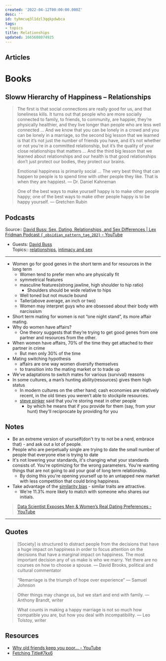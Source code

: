 ```yaml
---
created: '2022-04-12T00:00:00.000Z'
desc: ''
id: tyhmcuq3l1dzl3qqkpdwbca
tags:
- topics
title: Relationships
updated: 1665608074925
---
```

   
## Articles   
   
# Books   
   
## Sloww Hierarchy of Happiness – Relationships   
   
> The first is that social connections are really good for us, and that loneliness kills. It turns out that people who are more socially connected to family, to friends, to community, are happier, they’re physically healthier, and they live longer than people who are less well connected ... And we know that you can be lonely in a crowd and you can be lonely in a marriage, so the second big lesson that we learned is that it’s not just the number of friends you have, and it’s not whether or not you’re in a committed relationship, but it’s the quality of your close relationships that matters ... And the third big lesson that we learned about relationships and our health is that good relationships don’t just protect our bodies, they protect our brains.   
   
> Emotional happiness is primarily social ... The very best thing that can happen to people is to spend time with other people they like. That is when they are happiest. — Dr. Daniel Kahneman   
   
> One of the best ways to make yourself happy is to make other people happy; one of the best ways to make other people happy is to be happy yourself. — Gretchen Rubin   
   
   
## Podcasts   
   
   
Source:: [David Buss: Sex, Dating, Relationships, and Sex Differences | Lex Fridman Podcast `{_obsidian_pattern_tag_282}` - YouTube](https://www.youtube.com/watch?v=sndW9hzX-wA)   
   
- Guests: [David Buss](../resources/people/David%20Buss.md)   
Topics::  [relationships](../topics/relationships.md), [intimacy and sex](../topics/intimacy%20and%20sex.md)   
   
   
---   
   
   
- Women go for good genes in the short term and for resources in the long term   
  - Women tend to prefer men who are physically fit   
  - symmetrical features   
  - masculine features(strong jawline, high shoulder to hip ratio)   
    - Shoulders should be wide relative to hips   
  - Well toned but not muscle bound   
  - Taller(above average, an inch or two)   
  - Women may interpret guys who are obsessed about their body with narcissism   
- Short term mating for women is not “one night stand”, its more affair mating.   
- Why do women have affairs?   
  - One theory suggests that they’re trying to get good genes from one partner and resources from the other.   
- When women have affairs, 70% of the time they get attached to their partner in crime   
  - But men only 30% of the time   
- Mating switching hypothesis   
  - affairs are one way women diversify themselves   
  - to transition into the mating market or to trade up   
- We’ve adaptations to switch mates for various (survival) reasons   
- In some cultures, a man’s hunting ability(resources) gives them high status   
  - In modern cultures on the other hand; cash economies are relatively recent, in the old times you weren’t able to stockpile resources.   
  - [steve pinker](../resources/people/steve%20pinker.md) said that you're storing meat in other people   
    - by which he means that if you provide for them (say, from your hunt) they'll reciprocate by providing for you
   
   
## Notes   
   
   
- Be an extreme version of yourself(don't try to not be a nerd, embrace that) - and ask out a lot of people.   
- People who are perpetually single are trying to date the small number of people that everyone else is trying to date   
- It's not lowering your standards, it's changing what your standards consists of. You're optimizing for the wrong parameters. You're wanting things that are not going to aid your goal of long term relationship.   
  - By doing this you're opening yourself up to an untapped new market with less competition that could bring happiness.   
- Take advantage of the [similarity bias](../archive/similarity%20bias.md) - similar traits are attractive.   
  - We're 11.3% more likely to match with someone who shares our initials.   
   
> [Data Scientist Exposes Men & Women’s Real Dating Preferences - YouTube](https://www.youtube.com/watch?v=IyybKWC6JGY)   
   
   
---   
   
## Quotes   
   
> [Society] is structured to distract people from the decisions that have a huge impact on happiness in order to focus attention on the decisions that have a marginal impact on happiness. The most important decision any of us make is who we marry. Yet there are no courses on how to choose a spouse. — David Brooks, political and cultural commentator   
   
> “Remarriage is the triumph of hope over experience” — Samuel Johnson   
   
> Other things may change us, but we start and end with family. — Anthony Brandt, writer   
   
> What counts in making a happy marriage is not so much how compatible you are, but how you deal with incompatibility. — Leo Tolstoy, writer   
   
## Resources   
   
   
- [Why old friends keep you poor... - YouTube](https://www.youtube.com/watch?v=vVssypj7nYw)   
- [Fetching Title#7kx6](https://read.lukeburgis.com/p/mimetic-romance?s=r)